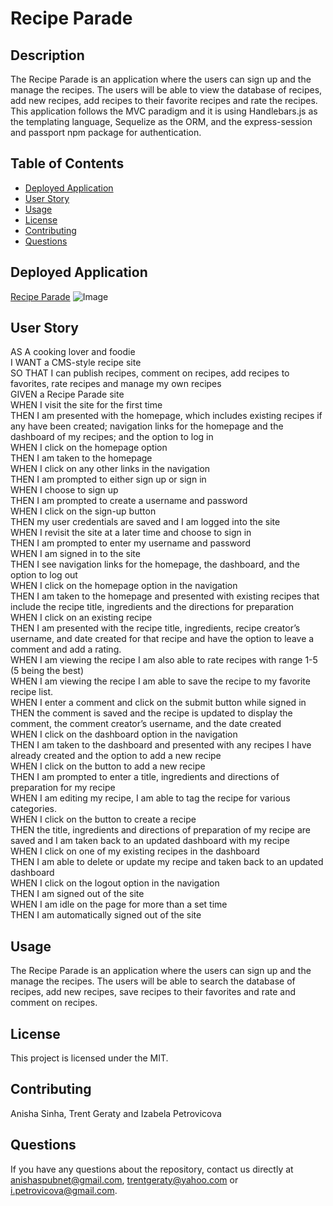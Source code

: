 # Recipe Parade

## Description

The Recipe Parade is an application where the users can sign up and the manage the recipes. The users will be able to view the database of recipes, add new recipes, add recipes to their favorite recipes and rate the recipes. This application follows the MVC paradigm and it is using Handlebars.js as the templating language, Sequelize as the ORM, and the express-session and passport npm package for authentication.

## Table of Contents

* [Deployed Application](#deployed-application)
* [User Story](#user-story)
* [Usage](#usage)
* [License](#license)
* [Contributing](#contributing)
* [Questions](#questions)


## Deployed Application 

[Recipe Parade](https://recipe-parade.herokuapp.com/)
![Image](TBD)


## User Story 
AS A cooking lover and foodie<br />
I WANT a CMS-style recipe site<br />
SO THAT I can publish recipes, comment on recipes, add recipes to favorites, rate recipes and manage my own recipes<br />
GIVEN a Recipe Parade site<br />
WHEN I visit the site for the first time<br />
THEN I am presented with the homepage, which includes existing recipes if any have been created; navigation links for the homepage and the dashboard of my recipes; and the option to log in<br />
WHEN I click on the homepage option<br />
THEN I am taken to the homepage<br />
WHEN I click on any other links in the navigation<br />
THEN I am prompted to either sign up or sign in<br />
WHEN I choose to sign up<br />
THEN I am prompted to create a username and password<br />
WHEN I click on the sign-up button<br />
THEN my user credentials are saved and I am logged into the site<br />
WHEN I revisit the site at a later time and choose to sign in<br />
THEN I am prompted to enter my username and password<br />
WHEN I am signed in to the site<br />
THEN I see navigation links for the homepage, the dashboard, and the option to log out<br />
WHEN I click on the homepage option in the navigation<br />
THEN I am taken to the homepage and presented with existing recipes that include the recipe title, ingredients and the directions for preparation<br />
WHEN I click on an existing recipe<br />
THEN I am presented with the recipe title, ingredients, recipe creator’s username, and date created for that recipe and have the option to leave a comment and add a rating.<br />
WHEN I am viewing the recipe I am also able to rate recipes with range 1-5 (5 being the best)<br />
WHEN I am viewing the recipe I am able to save the recipe to my favorite recipe list.<br />
WHEN I enter a comment and click on the submit button while signed in<br />
THEN the comment is saved and the recipe is updated to display the comment, the comment creator’s username, and the date created<br />
WHEN I click on the dashboard option in the navigation<br />
THEN I am taken to the dashboard and presented with any recipes I have already created and the option to add a new recipe<br />
WHEN I click on the button to add a new recipe<br />
THEN I am prompted to enter a title, ingredients and directions of preparation for my recipe<br />
WHEN I am editing my recipe, I am able to tag the recipe for various categories.<br />
WHEN I click on the button to create a recipe<br />
THEN the title, ingredients and directions of preparation of my recipe are saved and I am taken back to an updated dashboard with my recipe<br />
WHEN I click on one of my existing recipes in the dashboard<br />
THEN I am able to delete or update my recipe and taken back to an updated dashboard<br />
WHEN I click on the logout option in the navigation<br />
THEN I am signed out of the site<br />
WHEN I am idle on the page for more than a set time<br />
THEN I am automatically signed out of the site<br /> 

## Usage
The Recipe Parade is an application where the users can sign up and the manage the recipes. The users will be able to search the database of recipes, add new recipes, save recipes to their favorites and rate and comment on recipes.

## License

This project is licensed under the MIT.

## Contributing

Anisha Sinha, Trent Geraty and Izabela Petrovicova


## Questions

If you have any questions about the repository, contact us directly at anishaspubnet@gmail.com, trentgeraty@yahoo.com or i.petrovicova@gmail.com. 